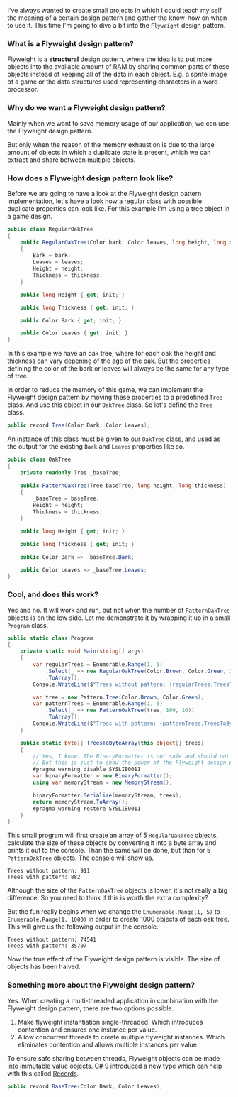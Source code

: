 I've always wanted to create small projects in which I could teach my self the meaning of a certain design pattern and gather the know-how on when to use it. This time I'm going to dive a bit into the `Flyweight` design pattern.

### What is a Flyweight design pattern?

Flyweight is a **structural** design pattern, where the idea is to put more objects into the available amount of RAM by sharing common parts of these objects instead of keeping all of the data in each object. E.g. a sprite image of a game or the data structures used representing characters in a word processor.

### Why do we want a Flyweight design pattern?

Mainly when we want to save memory usage of our application, we can use the Flyweight design pattern.

But only when the reason of the memory exhaustion is due to the large amount of objects in which a duplicate state is present, which we can extract and share between multiple objects.

### How does a Flyweight design pattern look like?

Before we are going to have a look at the Flyweight design pattern implementation, let's have a look how a regular class with possible duplicate properties can look like. For this example I'm using a tree object in a game design.

```csharp
public class RegularOakTree
{
    public RegularOakTree(Color bark, Color leaves, long height, long thickness)
    {
        Bark = bark;
        Leaves = leaves;
        Height = height;
        Thickness = thickness;
    }

    public long Height { get; init; }

    public long Thickness { get; init; }

    public Color Bark { get; init; }

    public Color Leaves { get; init; }
}
```

In this example we have an oak tree, where for each oak the height and thickness can vary depening of the age of the oak. But the properties defining the color of the bark or leaves will always be the same for any type of tree.

In order to reduce the memory of this game, we can implement the Flyweight design pattern by moving these properties to a predefined `Tree` class. And use this object in our `OakTree` class. So let's define the `Tree` class.

```csharp
public record Tree(Color Bark, Color Leaves);
```

An instance of this class must be given to our `OakTree` class, and used as the output for the existing `Bark` and `Leaves` properties like so.

```csharp
public class OakTree
{
    private readonly Tree _baseTree;

    public PatternOakTree(Tree baseTree, long height, long thickness)
    {
        _baseTree = baseTree;
        Height = height;
        Thickness = thickness;
    }

    public long Height { get; init; }

    public long Thickness { get; init; }

    public Color Bark => _baseTree.Bark;

    public Color Leaves => _baseTree.Leaves;
}
```

### Cool, and does this work?

Yes and no. It will work and run, but not when the number of `PatternOakTree` objects is on the low side. Let me demonstrate it by wrapping it up in a small `Program` class.

```csharp
public static class Program
{
    private static void Main(string[] args)
    {
        var regularTrees = Enumerable.Range(1, 5)
            .Select(_ => new RegularOakTree(Color.Brown, Color.Green, 100, 10))
            .ToArray();
        Console.WriteLine($"Trees without pattern: {regularTrees.TreesToByteArray().Length}");

        var tree = new Pattern.Tree(Color.Brown, Color.Green);
        var patternTrees = Enumerable.Range(1, 5)
            .Select(_ => new PatternOakTree(tree, 100, 10))
            .ToArray();
        Console.WriteLine($"Trees with pattern: {patternTrees.TreesToByteArray().Length}");
    }

    public static byte[] TreesToByteArray(this object[] trees)
    {
        // Yes, I know. The BinaryFormatter is not safe and should not be used.
        // But this is just to show the power of the Flyweight design pattern, so quit whining.
        #pragma warning disable SYSLIB0011
        var binaryFormatter = new BinaryFormatter();
        using var memoryStream = new MemoryStream();

        binaryFormatter.Serialize(memoryStream, trees);
        return memoryStream.ToArray();
        #pragma warning restore SYSLIB0011
    }
}
```

This small program will first create an array of 5 `RegularOakTree` objects, calculate the size of these objects by converting it into a byte array and prints it out to the console. Than the same will be done, but than for 5 `PatternOakTree` objects. The console will show us.

```
Trees without pattern: 911
Trees with pattern: 882
```

Although the size of the `PatternOakTree` objects is lower, it's not really a big difference. So you need to think if this is worth the extra complexity?

But the fun really begins when we change the `Enumerable.Range(1, 5)` to `Enumerable.Range(1, 1000)` in order to create 1000 objects of each oak tree. This will give us the following output in the console.

```
Trees without pattern: 74541
Trees with pattern: 35707
```

Now the true effect of the Flyweight design pattern is visible. The size of objects has been halved.

### Something more about the Flyweight design pattern?

Yes. When creating a multi-threaded application in combination with the Flyweight design pattern, there are two options possible.

1. Make flyweight instantiation single-threaded. Which introduces contention and ensures one instance per value.
2. Allow concurrent threads to create multiple flyweight instances. Which eliminates contention and allows multiple instances per value.

To ensure safe sharing between threads, Flyweight objects can be made into immutable value objects. C# 9 introduced a new type which can help with this called [Records](https://learn.microsoft.com/en-us/dotnet/csharp/language-reference/builtin-types/record).

```csharp
public record BaseTree(Color Bark, Color Leaves);
```
